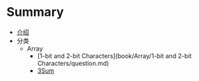 # Summary

* [介绍](README.md)
* 分类
    * Array
        * [1-bit and 2-bit Characters](book/Array/1-bit and 2-bit Characters/question.md)
        * [3Sum](book/Array/3Sum/question.md)